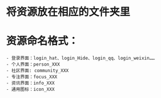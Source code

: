 # 将资源放在相应的文件夹里
# 资源命名格式：
	- 登录界面：login_hat、login_Hide、login_qq、login_weixin……
	- 个人界面：person_XXX
	- 社区界面: community_XXX
	- 专注界面：focus_XXX
	- 资讯界面：info_XXX
	- 通用图标：icon_XXX